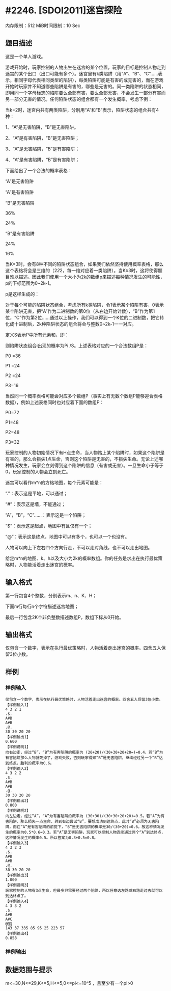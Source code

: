 # #2246. [SDOI2011]迷宫探险

内存限制：512 MiB时间限制：10 Sec

## 题目描述

这是一个单人游戏。

游戏开始时，玩家控制的人物出生在迷宫的某个位置，玩家的目标是控制人物走到迷宫的某个出口（出口可能有多个）。迷宫里有k类陷阱（用&ldquo;A&rdquo;、&ldquo;B&rdquo;、&ldquo;C&rdquo;&hellip;&hellip;表示，相同字母代表相同类型的陷阱），每类陷阱可能是有害的或无害的，而在游戏开始时玩家并不知道哪些陷阱是有害的，哪些是无害的。同一类陷阱的状态相同，即用同一个字母标志的陷阱要么全部有害，要么全部无害，不会发生一部分有害而另一部分无害的情况。任何陷阱状态的组合都有一个发生概率，考虑下例：

当k=2时，迷宫内共有两类陷阱，分别用&ldquo;A&rdquo;和&ldquo;B&rdquo;表示，陷阱状态的组合共有4种：

1、&ldquo;A&rdquo;是无害陷阱，&ldquo;B&rdquo;是无害陷阱。

2、&ldquo;A&rdquo;是有害陷阱，&ldquo;B&rdquo;是无害陷阱；

3、&ldquo;A&rdquo;是无害陷阱，&ldquo;B&rdquo;是有害陷阱；

4、&ldquo;A&rdquo;是有害陷阱，&ldquo;B&rdquo;是有害陷阱；

下面给出了一个合法的概率表格：

 

&ldquo;A&rdquo;是无害陷阱

&ldquo;A&rdquo;是有害陷阱

&ldquo;B&rdquo;是无害陷阱

36%

24%

&ldquo;B&rdquo;是有害陷阱

24%

16%

当K=3时，会有8种不同的陷阱状态组合，如果我们依然坚持使用概率表格，那么这个表格将会是三维的（2*2*2，每一维对应着一类陷阱）。当K&ge;3时，这将使得题目难以描述。因此我们使用一个大小为2k的数组p来描述每种情况发生的可能性，p的下标范围为0~2k-1。

p是这样生成的：

对于每个可能的陷阱状态组合，考虑所有k类陷阱，令1表示某个陷阱有害，0表示某个陷阱无害，把&ldquo;A&rdquo;作为二进制数的第0位（从右边开始计数），&ldquo;B&rdquo;作为第1位，&ldquo;C&rdquo;作为第2位&hellip;&hellip;通过以上操作，我们可以得到一个K位的二进制数，把它转化成十进制后，2k种陷阱状态的组合将会与整数0~2k-1一一对应。

定义S表示P中所有元素和，即：

               

则陷阱状态组合i出现的概率为Pi /S。上述表格对应的一个合法数组P是：

P0 =36

P1 =24

P2 =24

P3=16

 

当然同一个概率表格可能会对应多个数组P（事实上有无数个数组P能够迎合表格数据），例如上述表格同时也对应着下面的数组P：

P0=72

P1=48

P2=48

P3=32

玩家控制的人物初始情况下有H点生命，当人物踏上某个陷阱时，如果这个陷阱是有害的，那么会损失1点生命，否则这个陷阱是无害的，不损失生命。无论上述哪种情况发生，玩家会立刻得到这个陷阱的信息（有害或无害）。一旦生命小于等于0，玩家控制的人物会立刻死亡。

迷宫可以看作m*n的方格地图，每个元素可能是：

&ldquo;.&rdquo;：表示这是平地，可以通过；

&ldquo;#&rdquo;：表示这是墙，不能通过；

&ldquo;A&rdquo;，&ldquo;B&rdquo;，&ldquo;C&rdquo;&hellip;&hellip;：表示这是一个陷阱；

&ldquo;$&rdquo;：表示这是起点，地图中有且仅有一个；

&ldquo;@&rdquo;：表示这是终点，地图中可以有多个，也可以一个也没有。

人物可以向上下左右四个方向行走，不可以走对角线，也不可以走出地图。

给定m*n的地图、k、h以及大小为2k的概率数组。你的任务是求出在执行最优策略时，人物能活着走出迷宫的概率。

## 输入格式

第一行包含4个整数，分别表示m、n、K、H；

下面m行每行n个字符描述迷宫地图；

最后一行包含2K个非负整数描述数组P，数组下标从0开始。

## 输出格式

仅包含一个数字，表示在执行最优策略时，人物活着走出迷宫的概率。四舍五入保留3位小数。

## 样例

### 样例输入

    
    仅包含一个数字，表示在执行最优策略时，人物活着走出迷宫的概率。四舍五入保留3位小数。
    【样例输入1】
    4 3 2 1
    .$.
    A#B
    A#B
    .@.
    30 30 20 20
    【样例输出1】
    0.600
    【样例说明1】
    向右边走，经过“B”，“B”为有害陷阱的概率为 (20+20)/(30+30+20+20=)=0.4，若“B”为有害陷阱那么人物就死掉了，游戏失败，否则玩家得知“B”是无害陷阱，继续经过另一个“B”达到终点，胜利的概率为0.6。
    【样例输入2】
    4 3 2 2
    .$.
    A#B
    A#B
    .@.
    30 30 20 20
    【样例输出2】
    0.800
    【样例说明2】
    向左边走，经过“A”，“A”为有害陷阱的概率为 (30+30)/(30+30+20+20)=0.5。若“A”为有害陷阱，那么损失一点生命，转到右边尝试“B”，要想成功到达终点，此时“B”必须为无害陷阱，而在“A”是有害陷阱的前提下，“B”是无害陷阱的概率是30/(30+20)=0.6，故这种情况发生的概率为0.5*0.6=0.3。若“A”是无害陷阱，玩家可以控制人物连续通过两个“A”到达终点，这种情况发生的概率0.5。所以答案为0.3+0.5=0.8。 
    【样例输入3】
    4 3 2 3
    .$.
    A#B
    A#B
    .@.
    30 30 20 20
    【样例输出3】
    1.000
    【样例说明3】
    玩家控制的人物有3点生命，但最多只需要经过两个陷阱，所以任意选左路或右路走过去就可以到达终点了。
    【样例输入4】
    4 3 3 2
    .$.
    A#B
    A#C
    @@@
    143 37 335 85 95 25 223 57
    【样例输出4】
    0.858
    

### 样例输出

## 数据范围与提示

m<=30,N<=29,K<=5,H<=5,0<=pi<=10^5 ，且至少有一个pi>0 
